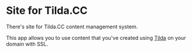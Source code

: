 # Site for Tilda.CC
There's site for Tilda.CC content management system.

This app allows you to use content that you've created using [Tilda](http://tilda.cc/?lang=en) on your domain with SSL. 
